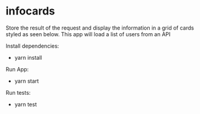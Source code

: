 # infocards
Store the result of the request and display the information in a grid of cards styled as seen below. This app will load a list of users from an API

Install dependencies:
* yarn install

Run App:
* yarn start

Run tests:
* yarn test